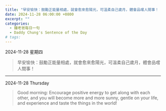 ```yaml
---
title: "早安愉快：鼓勵正能量相處，就會愈來愈陽光，可溫柔自己歲月，體會品嚐人間事！ <br> Good morning: Encourage positive energy to get along with each other, and you will become more and more sunny, gentle on your life, and experience and taste the things in the world!"
date: 2024-11-28 06:00:00 +0800
excerpt: ""
categories:
  - 鍾老爸每日一句
  - Daddy Chung's Sentence of the Day
# tags:
---
```


2024-11-28 星期四

> 早安愉快：鼓勵正能量相處，就會愈來愈陽光，可溫柔自己歲月，體會品嚐人間事！

---

2024-11-28 Thursday

> Good morning: Encourage positive energy to get along with each other, and you will become more and more sunny, gentle on your life, and experience and taste the things in the world!
